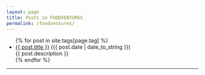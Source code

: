 ```yaml
---
layout: page
title: Posts in FOODVENTURES
permalink: /foodventures/
---
```


<ul>
  {% for post in site.tags[page.tag] %}
    <li><a href="{{ post.url }}">{{ post.title }}</a> ({{ post.date | date_to_string }})<br>
      {{ post.description }}
    </li>
  {% endfor %}
</ul>
<hr>
